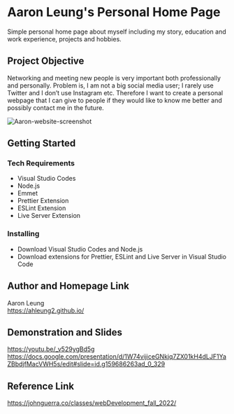 # Aaron Leung's Personal Home Page 

Simple personal home page about myself including my story, education and work experience, projects and hobbies.

## Project Objective

Networking and meeting new people is very important both professionally and personally.  Problem is, I am not a big social media user; I rarely use Twitter and I don’t use Instagram etc.  Therefore I want to create a personal webpage that I can give to people if they would like to know me better and possibly contact me in the future.

![Aaron-website-screenshot](https://user-images.githubusercontent.com/97815716/192213110-7fe10159-c381-4a49-815b-7b7dd2dd5f4a.png)

## Getting Started

### Tech Requirements

* Visual Studio Codes
* Node.js
* Emmet
* Prettier Extension
* ESLint Extension
* Live Server Extension

### Installing

* Download Visual Studio Codes and Node.js
* Download extensions for Prettier, ESLint and Live Server in Visual Studio Code


## Author and Homepage Link

Aaron Leung  
https://ahleung2.github.io/

## Demonstration and Slides

https://youtu.be/_v529ygBd5g
https://docs.google.com/presentation/d/1W74vijiceGNkjq7ZX01kH4dLJF1YaZBbdjfMacVWH5s/edit#slide=id.g159686263ad_0_329

## Reference Link

https://johnguerra.co/classes/webDevelopment_fall_2022/ 
